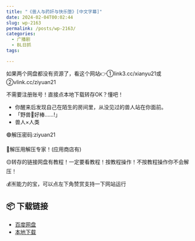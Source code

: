 ```yaml
---
title: "《兽人与药奸与快乐堕》[中文字幕]"
date: 2024-02-04T00:02:44
slug: wp-2163
permalink: /posts/wp-2163/
categories:
  - 广播剧
  - BL日抓
tags:

---
```


如果两个网盘都没有资源了，看这个网站👉①link3.cc/xianyu21或②vlink.cc/ziyuan21

不需要注册账号！直接点本地下载转存OK？懂吧！

*   你醒来后发现自己在陌生的房间里，从没见过的兽人站在你面前。
*   「野兽🐔好棒……!」
*   兽人×人类

🟢解压密码:ziyuan21

🔵解压用解压专家！(应用商店有)

🟡转存的链接网盘有教程！一定要看教程！按教程操作！不按教程操作你不会解压！

💰🈶能力的宝，可以点左下角赞赏支持一下网站运行

## 📦 下载链接
- [百度网盘](https://blziyuan21.com/pay-download/2163?key=cc0af78bc0&down_id=0)
- [本地下载](https://blziyuan21.com/pay-download/2163?key=cc0af78bc0&down_id=1)

